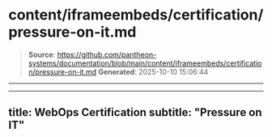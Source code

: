 # content/iframeembeds/certification/pressure-on-it.md

> **Source**: https://github.com/pantheon-systems/documentation/blob/main/content/iframeembeds/certification/pressure-on-it.md
> **Generated**: 2025-10-10 15:06:44

---

---
title: WebOps Certification
subtitle: "Pressure on IT"
---

<Partial file="certification-guide/pressure-on-it.md" />
